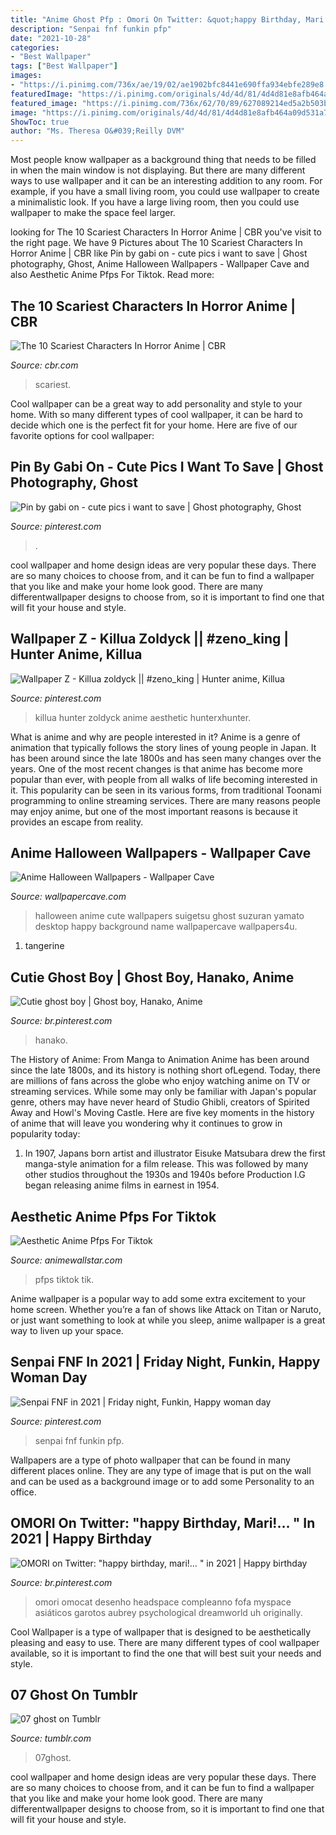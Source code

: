 ```yaml
---
title: "Anime Ghost Pfp : Omori On Twitter: &quot;happy Birthday, Mari!… &quot; In 2021"
description: "Senpai fnf funkin pfp"
date: "2021-10-28"
categories:
- "Best Wallpaper"
tags: ["Best Wallpaper"]
images:
- "https://i.pinimg.com/736x/ae/19/02/ae1902bfc8441e690ffa934ebfe289e8.jpg"
featuredImage: "https://i.pinimg.com/originals/4d/4d/81/4d4d81e8afb464a09d531a71945d6486.jpg"
featured_image: "https://i.pinimg.com/736x/62/70/89/627089214ed5a2b503b51f3edb2a7bce.jpg"
image: "https://i.pinimg.com/originals/4d/4d/81/4d4d81e8afb464a09d531a71945d6486.jpg"
ShowToc: true
author: "Ms. Theresa O&#039;Reilly DVM"
---
```



Most people know wallpaper as a background thing that needs to be filled in when the main window is not displaying. But there are many different ways to use wallpaper and it can be an interesting addition to any room. For example, if you have a small living room, you could use wallpaper to create a minimalistic look. If you have a large living room, then you could use wallpaper to make the space feel larger.

	

		
looking for The 10 Scariest Characters In Horror Anime | CBR you've visit to the right page. We have 9 Pictures about The 10 Scariest Characters In Horror Anime | CBR like Pin by gabi on - cute pics i want to save | Ghost photography, Ghost, Anime Halloween Wallpapers - Wallpaper Cave and also Aesthetic Anime Pfps For Tiktok. Read more:
		
    
## The 10 Scariest Characters In Horror Anime | CBR

<img loading=lazy src="https://static1.cbrimages.com/wordpress/wp-content/uploads/2020/11/Featured-Image-Isabella-Megumi-and-Gotou.jpg" onerror="this.onerror=null;this.src='https://tse3.mm.bing.net/th?id=OIP.moGQyqi-KxzXVfaZNknV4wHaD5&amp;pid=15.1';" alt="The 10 Scariest Characters In Horror Anime | CBR">

_Source: cbr.com_

>scariest. 

	

Cool wallpaper can be a great way to add personality and style to your home. With so many different types of cool wallpaper, it can be hard to decide which one is the perfect fit for your home. Here are five of our favorite options for cool wallpaper: 

    
## Pin By Gabi On - Cute Pics I Want To Save | Ghost Photography, Ghost

<img loading=lazy src="https://i.pinimg.com/736x/7e/e9/2d/7ee92d94b57f5bbd21fa1dc2e0004f00.jpg" onerror="this.onerror=null;this.src='https://tse3.mm.bing.net/th?id=OIP.nXc9KnfdZ_sxpDQeKNhCuAHaIO&amp;pid=15.1';" alt="Pin by gabi on - cute pics i want to save | Ghost photography, Ghost">

_Source: pinterest.com_

>. 

	

cool wallpaper and home design ideas are very popular these days. There are so many choices to choose from, and it can be fun to find a wallpaper that you like and make your home look good. There are many differentwallpaper designs to choose from, so it is important to find one that will fit your house and style.

    
## Wallpaper Z - Killua Zoldyck || #zeno_king | Hunter Anime, Killua

<img loading=lazy src="https://i.pinimg.com/736x/ae/19/02/ae1902bfc8441e690ffa934ebfe289e8.jpg" onerror="this.onerror=null;this.src='https://tse2.mm.bing.net/th?id=OIP.IjP-HAiDilcYg1c26W8WhQHaHN&amp;pid=15.1';" alt="Wallpaper Z - Killua zoldyck || #zeno_king | Hunter anime, Killua">

_Source: pinterest.com_

>killua hunter zoldyck anime aesthetic hunterxhunter. 

	

What is anime and why are people interested in it?
Anime is a genre of animation that typically follows the story lines of young people in Japan. It has been around since the late 1800s and has seen many changes over the years. One of the most recent changes is that anime has become more popular than ever, with people from all walks of life becoming interested in it. This popularity can be seen in its various forms, from traditional Toonami programming to online streaming services. There are many reasons people may enjoy anime, but one of the most important reasons is because it provides an escape from reality.

    
## Anime Halloween Wallpapers - Wallpaper Cave

<img loading=lazy src="https://wallpapercave.com/wp/Oas6mZG.jpg" onerror="this.onerror=null;this.src='https://tse4.mm.bing.net/th?id=OIP.DHaqRciENlxp709KGNE1BAHaEK&amp;pid=15.1';" alt="Anime Halloween Wallpapers - Wallpaper Cave">

_Source: wallpapercave.com_

>halloween anime cute wallpapers suigetsu ghost suzuran yamato desktop happy background name wallpapercave wallpapers4u. 

	

1. tangerine 

    
## Cutie Ghost Boy | Ghost Boy, Hanako, Anime

<img loading=lazy src="https://i.pinimg.com/736x/27/f1/46/27f146b4052ef3e34748ef57631c5247.jpg" onerror="this.onerror=null;this.src='https://tse4.mm.bing.net/th?id=OIP.P8KmPCatW6wx5nZzl09fgAHaHa&amp;pid=15.1';" alt="Cutie ghost boy | Ghost boy, Hanako, Anime">

_Source: br.pinterest.com_

>hanako. 

	

The History of Anime: From Manga to Animation
Anime has been around since the late 1800s, and its history is nothing short ofLegend. Today, there are millions of fans across the globe who enjoy watching anime on TV or streaming services. While some may only be familiar with Japan's popular genre, others may have never heard of Studio Ghibli, creators of Spirited Away and Howl's Moving Castle. Here are five key moments in the history of anime that will leave you wondering why it continues to grow in popularity today:
1) In 1907, Japans born artist and illustrator Eisuke Matsubara drew the first manga-style animation for a film release. This was followed by many other studios throughout the 1930s and 1940s before Production I.G began releasing anime films in earnest in 1954.

    
## Aesthetic Anime Pfps For Tiktok

<img loading=lazy src="https://i.pinimg.com/originals/4d/4d/81/4d4d81e8afb464a09d531a71945d6486.jpg" onerror="this.onerror=null;this.src='https://tse1.mm.bing.net/th?id=OIP.gw8eEsFyFrkRgMy3TAbTuAHaHa&amp;pid=15.1';" alt="Aesthetic Anime Pfps For Tiktok">

_Source: animewallstar.com_

>pfps tiktok tik. 

	

Anime wallpaper is a popular way to add some extra excitement to your home screen. Whether you’re a fan of shows like Attack on Titan or Naruto, or just want something to look at while you sleep, anime wallpaper is a great way to liven up your space.

    
## Senpai FNF In 2021 | Friday Night, Funkin, Happy Woman Day

<img loading=lazy src="https://i.pinimg.com/736x/62/70/89/627089214ed5a2b503b51f3edb2a7bce.jpg" onerror="this.onerror=null;this.src='https://tse1.mm.bing.net/th?id=OIP.2yIeZOoA25dFlnNAvHZKRQHaIl&amp;pid=15.1';" alt="Senpai FNF in 2021 | Friday night, Funkin, Happy woman day">

_Source: pinterest.com_

>senpai fnf funkin pfp. 

	



Wallpapers are a type of photo wallpaper that can be found in many different places online. They are any type of image that is put on the wall and can be used as a background image or to add some Personality to an office.

    
## OMORI On Twitter: &quot;happy Birthday, Mari!… &quot; In 2021 | Happy Birthday

<img loading=lazy src="https://i.pinimg.com/736x/74/4d/ff/744dfffae60d9d9417b612e1d699b7a9.jpg" onerror="this.onerror=null;this.src='https://tse1.mm.bing.net/th?id=OIP.10D5MPMWJ4mTIgq3tkrd2QHaJE&amp;pid=15.1';" alt="OMORI on Twitter: &quot;happy birthday, mari!… &quot; in 2021 | Happy birthday">

_Source: br.pinterest.com_

>omori omocat desenho headspace compleanno fofa myspace asiáticos garotos aubrey psychological dreamworld uh originally. 

	

Cool Wallpaper is a type of wallpaper that is designed to be aesthetically pleasing and easy to use. There are many different types of cool wallpaper available, so it is important to find the one that will best suit your needs and style.

    
## 07 Ghost On Tumblr

<img loading=lazy src="https://66.media.tumblr.com/e96a781cb4709d9bbade29686f6da40a/tumblr_obwr5tEkyn1vdrzwdo1_500.png" onerror="this.onerror=null;this.src='https://tse1.mm.bing.net/th?id=OIP.LhzAaiZhCcs9WXeLW6bVMAHaHa&amp;pid=15.1';" alt="07 ghost on Tumblr">

_Source: tumblr.com_

>07ghost. 

	

cool wallpaper and home design ideas are very popular these days. There are so many choices to choose from, and it can be fun to find a wallpaper that you like and make your home look good. There are many differentwallpaper designs to choose from, so it is important to find one that will fit your house and style.

